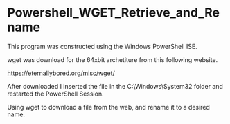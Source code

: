 # Powershell_WGET_Retrieve_and_Rename

This program was constructed using the Windows PowerShell ISE.

wget was download for the 64xbit archetiture from this following website.

<a href="https://eternallybored.org/misc/wget/"> https://eternallybored.org/misc/wget/ </a>

After downloaded I inserted the file in the C:\Windows\System32 folder and restarted the PowerShell Session.

Using wget to download a file from the web, and rename it to a desired name.
